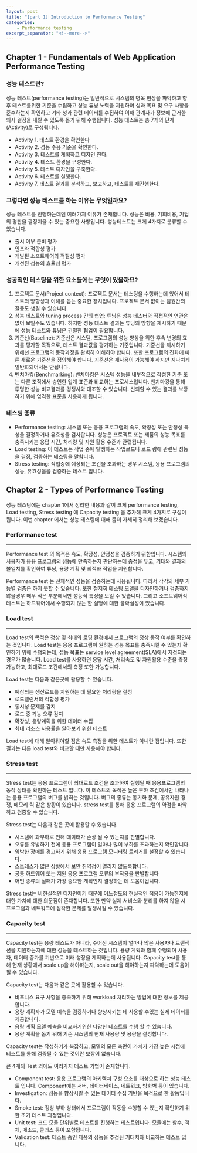 ```yaml
---
layout: post
title: "[part 1] Introduction to Performance Testing"
categories:
    - Performance testing
excerpt_separator: "<!--more-->"
---
```


## Chapter 1 - Fundamentals of Web Application Performance Testing

### 성능 테스트란?
성능 테스트(performance testing)는 일반적으로 시스템의 병목 현상을 파악하고 향후 테스트를위한 기준을 수립하고 성능 튜닝 노력을 지원하며 성과 목표 및 요구 사항을 준수하는지 확인하고 기타 성과 관련 데이터를 수집하여 이해 관계자가 정보에 근거한 의사 결정을 내릴 수 있도록 돕기 위해 수행됩니다. 성능 테스트는 총 7개의 단계(Activity)로 구성됩니다.
- Activity 1. 테스트 환경을 확인한다
- Activity 2. 성능 수용 기준을 확인한다.
- Activity 3. 테스트를 계획하고 디자인 한다.
- Activity 4. 테스트 환경을 구성한다.
- Activity 5. 테스트 디자인을 구축한다.
- Activity 6. 테스트를 실행한다.
- Activity 7. 테스트 결과를 분석하고, 보고하고, 테스트를 재진행한다.

### 그렇다면 성능 테스트를 하는 이유는 무엇일까요?
성능 테스트를 진행하는데엔 여러가지 이유가 존재합니다. 성능은 비용, 기회비용, 기업의 평판을 결정지을 수 있는 중요한 사항입니다. 성능테스트는 크게 4가지로 분류할 수 있습니다.
- 출시 여부 준비 평가
- 인프라 적합성 평가
- 개발된 소프트웨어의 적절성 평가
- 개선된 성능의 효율성 평가

### 성공적인 테스팅을 위한 요소들에는 무엇이 있을까요?
1. 프로젝트 문서(Project context): 프로젝트 문서는 테스팅을 수행하는데 있어서 테스트의 방향성과 이해를 돕는 중요한 장치입니다. 프로젝트 문서 없이는 팀원간의 갈등도 생길 수 있습니다.
2. 성능 테스트와 tuning process 간의 협업: 튜닝은 성능 테스터와 직접적인 연관은 없어 보일수도 있습니다. 하지만 성능 테스트 결과는 튜닝의 방향을 제시하기 때문에 성능 테스트와 튜닝은 긴밀한 협업이 필요합니다.
3. 기준선(Baseline): 기준선은 시스템, 프로그램의 성능 향상을 위한 후속 변경의 효과를 평가할 목적으로, 테스트 결과값을 평가하는 기준입니다. 기준선을 제시하기 위해선 프로그램의 동작과정을 완벽히 이해하야 합니다. 또한 프로그램의 진화에 따른 새로운 기준선을 정의해야 합니다. 기준선은 재사용이 가능해야 하지만 지나치게 일반화되어서는 안됩니다.
4. 벤치마킹(Benchmarking): 벤치마킹은 시스템 성능을 내부적으로 작성한 기준 또는 다른 조직에서 승인한 업계 표준과 비교하는 프로세스입니다. 벤치마킹을 통해 투명한 성능 비교결과를 경쟁사와 대조할 수 있습니다. 신뢰할 수 있는 결과를 보장하기 위해 엄격한 표준을 사용하게 됩니다.

### 테스팅 종류
- Performance testing: 시스템 또는 응용 프로그램의 속도, 확장성 또는 안정성 특성을 결정하거나 유효성을 검사합니다. 성능은 프로젝트 또는 제품의 성능 목표를 충족시키는 응답 시간, 처리량 및 자원 활용 수준과 관련됩니다.
- Load testing: 이 테스트는 작업 중에 발생하는 작업로드나 로드 량에 관련된 성능을 결정, 검증하는 테스팅을 말합니다.
- Stress testing: 작업중에 예상되는 조건을 초과하는 경우 시스템, 응용 프로그램의 성능, 유효성을을 검증하는 테스트 입니다.

## Chapter 2 - Types of Performance Testing

성능 테스팅에는 chapter 1에서 정리한 내용과 같이 크게 performance testing, Load testing, Stress testing 에 Capacity testing 을 추가해 크게 4가지로 구성이 됩니다. 이번 chapter 에서는 성능 테스팅에 대해 좀더 자세히 정리해 보겠습니다.

### Performance test
- - -
Performance test 의 목적은  속도, 확장성, 안정성을 검증하기 위함입니다. 시스템의 사용자가 응용 프로그램의 성능에 만족하는지 판단하는데 중점을 두고, 기대와 결과의 불일치를 확인하여 튜닝, 용량 계획 및 최적화 작업을 지원합니다.

Performance test 는 전체적인 성능을 검증하는데 사용됩니다. 따라서 각각의 세부 기능별 검증은 하지 못할 수 있습니다. 또한 철저히 테스팅 모델을 디자인하거나 검증하지 않을경우 매우 적은 부분에서만 성능적 특징을 보일 수 있습니다. 그리고 소프트웨어적 테스트는 하드웨어에서 수행되지 않는 한 실행에 대한 불확실성이 있습니다.

### Load test
- - -
Load test의 목적은 정상 및 최대의 로딩 환경에서 프로그램의 정상 동작 여부를 확인하는 것입니다. Load test는 응용 프로그램이 원하는 성능 목표를 충족시킬 수 있는지 확인하기 위해 수행되는데, 성능 목표는 service level agreement(SLA)에서 지정되는 경우가 많습니다. Load test를 사용하면 응답 시간, 처리속도 및 자원활용 수준을 측정가능하고, 최대로드 조건에서의 측정 또한 가능합니다.

Load test는 다음과 같은곳에 활용할 수 있습니다.
- 예상되는 생산로드를 지원하는 데 필요한 처리량을 결정
- 로드밸런서의 적합성 평가
- 동시성 문제를 감지
- 로드 중 기능 오류 감지
- 확장성, 용량계획을 위한 데이터 수집
- 최대 리소스 사용률을 알아보기 위한 테스트

Load test에 대해 알아둬야할 점은 속도 측정을 위한 테스트가 아니란 점입니다. 또한 결과는 다른 load test와 비교할 때만 사용해야 합니다.

### Stress test
- - -
Stress test는 응용 프로그램이 최대로드 조건을 초과하여 실행될 때 응용프로그램의 동작 상태를 확인하는 테스트 입니다.
이 테스트의 목적은 높은 부하 조건에서만 나타나는 응용 프로그램의 버그를 밝히는 것입니다. 버그의 종류는 동기화 문제, 공유자원 경쟁, 메모리 릭 같은 상황이 있습니다. stress test를 통해 응용 프로그램의 약점을 파악하고 검증할 수 있습니다.

Stress test는 다음과 같은 곳에 활용할 수 있습니다.
- 시스템에 과부하로 인해 데이터가 손상 될 수 있는지를 판별합니다.
- 오류를 유발하기 전에 응용 프로그램이 얼마나 많이 부하를 초과하는지 확인합니다.
- 임박한 장애를 경고하기 위해 응용 프로그램 모니터링 트리거를 설정할 수 있습니다.
- 스트레스가 많은 상황에서 보안 취약점이 열리지 않도록합니다.
- 공통 하드웨어 또는 지원 응용 프로그램 오류의 부작용을 판별합니다
- 어떤 종류의 실패가 가장 중요한 계획인지 결정하는 데 도움이됩니다.

Stress test는 비현실적인 디자인이기 때문에 어느정도의 현실적인 적용이 가능한지에 대한 가치에 대한 의문점이 존재합니다. 또한 만약 실제 서비스와 분리를 하지 않을 시 프로그램과 네트워크에 심각한 문제를 발생시킬 수 있습니다.

### Capacity test
- - -
Capacity test는 용량 테스트가 아니라, 주어진 시스템이 얼마나 많은 사용자나 트랜잭션을 지원하는지에 대한 성능을 테스트하는 것입니다. 용량 계획과 함께 수행되며 사용자, 데이터 증가를 기반으로 미래 성장을 계획하는데 사용됩니다. Capacity test를 통해 현재 상황에서 scale up을 해야하는지, scale out을 해야하는지 파악하는데 도움이 될 수 있습니다.

Capacity test는 다음과 같은 곳에 활용할 수 있습니다.
- 비즈니스 요구 사항을 충족하기 위해 workload 처리하는 방법에 대한 정보를 제공합니다.
- 용량 계획자가 모델 예측을 검증하거나 향상시키는 데 사용할 수있는 실제 데이터를 제공합니다.
- 용량 계획 모델 예측을 비교하기위한 다양한 테스트를 수행 할 수 있습니다.
- 용량 계획을 돕기 위해 기존 시스템의 현재 사용량 및 용량을 결정합니다.

Capacity test는 작성하기가 복잡하고, 모델의 모든 측면이 가치가 가장 높은 시점에 테스트를 통해 검증될 수 있는 것이란 보장이 없습니다.


큰 4개의 Test 외에도 여러가지 테스트 기법이 존재합니다.
- Component test: 응용 프로그램의 아키텍쳐 구성 요소를 대상으로 하는 성능 테스트 입니다. Component에는 서버, 데이터베이스, 네트워크, 방화벽 등이 있습니다.
- Investigation: 성능을 향상시킬 수 있는 데이터 수집 기반을 목적으로 한 활동입니다.
- Smoke test: 정상 부하 상태에서 프로그램이 작동을 수행할 수 있는지 확인하기 위한 초기 테스트 과정입니다.
- Unit test: 코드 모듈 단위별로 테스트를 진행하는 테스트입니다. 모듈에는 함수, 객체, 메소드, 클래스 등이 포함됩니다.
- Validation test: 테스트 중인 제품의 성능을 추정된 기대치와 비교하는 테스트 입니다.
